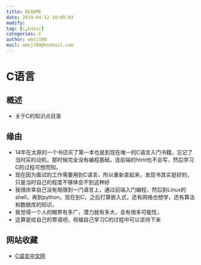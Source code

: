 ```yaml
---
title: README
date: 2019-04-12 10:05:03	
modify: 
tag: [c,basic]
categories: C
author: wmsj100
mail: wmsj100@hotmail.com
---
```


# C语言

## 概述
- 关于C的知识点目录

## 缘由
- 14年在太原的一个书店买了第一本也是到现在唯一的C语言入门书籍，忘记了当时买的动机，那时候完全没有编程基础，连前端的html也不会写，然后学习C的过程可想而知，
- 现在因为面试的工作需要用到C语言，所以重新拿起来，发现书其实挺好的，只是当时自己的程度不够体会不到这种好
- 我很庆幸自己没有局限到一门语言上，通过前端入门编程，然后到Linux的shell，再到python，现在到C，之后打算嵌入式，还有网络也想学，还有算法和数据库的知识，
- 我觉得一个人的眼界有多广，潜力就有多大，会有很多可能性，
- 这算是给自己的寄语吧，祝福自己学习C的过程中可以坚持下来

## 网站收藏
- [C语言中文网](http://c.biancheng.net/cpp/)
